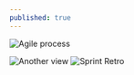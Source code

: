 ```yaml
---
published: true
---
```

![Agile process]({{site.baseurl}}/_images/scrum.jpg)

![Another view]({{site.baseurl}}/_images/KoloTree-Final-02.png)
![Sprint Retro]({{site.baseurl}}/_images/scrum-retrospective-meeting.png)
